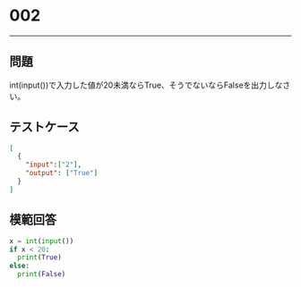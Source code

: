 
# 002

---

## 問題

int(input())で入力した値が20未満ならTrue、そうでないならFalseを出力しなさい。

## テストケース


```json
[
  {
    "input":["2"],
    "output": ["True"]
  }
]
```

## 模範回答

```python
x = int(input())
if x < 20:
  print(True)
else:
  print(False)
```
